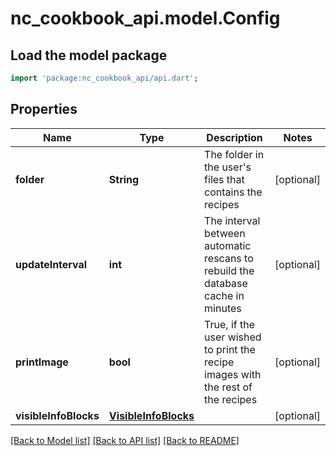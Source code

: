 # nc_cookbook_api.model.Config

## Load the model package
```dart
import 'package:nc_cookbook_api/api.dart';
```

## Properties
Name | Type | Description | Notes
------------ | ------------- | ------------- | -------------
**folder** | **String** | The folder in the user's files that contains the recipes | [optional] 
**updateInterval** | **int** | The interval between automatic rescans to rebuild the database cache in minutes | [optional] 
**printImage** | **bool** | True, if the user wished to print the recipe images with the rest of the recipes | [optional] 
**visibleInfoBlocks** | [**VisibleInfoBlocks**](VisibleInfoBlocks.md) |  | [optional] 

[[Back to Model list]](../README.md#documentation-for-models) [[Back to API list]](../README.md#documentation-for-api-endpoints) [[Back to README]](../README.md)


